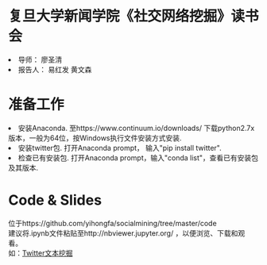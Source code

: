 # 复旦大学新闻学院《社交网络挖掘》读书会

<li>导师： 廖圣清  
<li>报告人： 易红发 黄文森</li>

# 准备工作
<li>安装Anaconda. 至https://www.continuum.io/downloads/ 下载python2.7x版本，一般为64位，按Windows执行文件安装方式安装.
<li>安装twitter包. 打开Anaconda prompt， 输入"pip install twitter".
<li>检查已有安装包. 打开Anaconda prompt，输入"conda list"，查看已有安装包及其版本.</li>

# Code & Slides

位于https://github.com/yihongfa/socialmining/tree/master/code  
建议将.ipynb文件粘贴至http://nbviewer.jupyter.org/ ，以便浏览、下载和观看。  
如：[Twitter文本挖掘](http://nbviewer.jupyter.org/github/yihongfa/socialmining/blob/master/code/01aMiningTwitter.ipynb)
